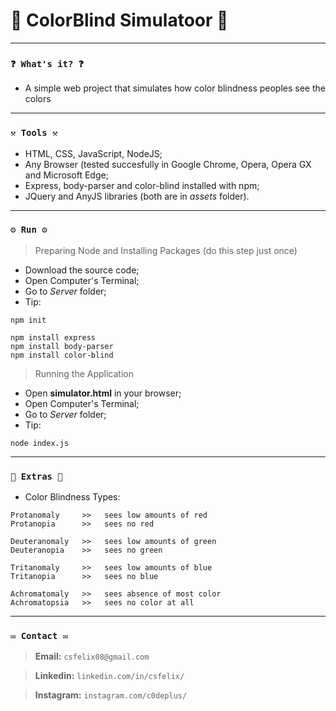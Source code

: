 # 🌟 ColorBlind Simulatoor 🌟

----
### `❓ What's it? ❓`

* A simple web project that simulates how color blindness peoples see the colors

----
### `⚒️ Tools ⚒️`

* HTML, CSS, JavaScript, NodeJS;
* Any Browser (tested succesfully in Google Chrome, Opera, Opera GX and Microsoft Edge;
* Express, body-parser and color-blind installed with npm;
* JQuery and AnyJS libraries (both are in _assets_ folder).

----
### `⚙️ Run ⚙️`

> Preparing Node and Installing Packages (do this step just once)

* Download the source code;
* Open Computer's Terminal;
* Go to *Server* folder;
* Tip:

```
npm init

npm install express
npm install body-parser
npm install color-blind
```

> Running the Application

* Open **simulator.html** in your browser;
* Open Computer's Terminal;
* Go to *Server* folder;
* Tip:

```
node index.js
```
----
### `🎁 Extras 🎁`

* Color Blindness Types:

```
Protanomaly     >>   sees low amounts of red
Protanopia      >>   sees no red

Deuteranomaly   >>   sees low amounts of green
Deuteranopia    >>   sees no green

Tritanomaly     >>   sees low amounts of blue
Tritanopia      >>   sees no blue

Achromatomaly   >>   sees absence of most color
Achromatopsia   >>   sees no color at all
```

----
### `✉️ Contact ✉️`

> **Email:** `csfelix08@gmail.com`

> **Linkedin:** `linkedin.com/in/csfelix/`

> **Instagram:** `instagram.com/c0deplus/`
